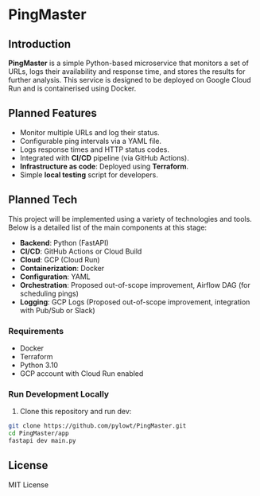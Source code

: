 # PingMaster

## Introduction

**PingMaster** is a simple Python-based microservice that monitors a set of URLs, logs their availability and response time, and stores the results for further analysis. This service is designed to be deployed on Google Cloud Run and is containerised using Docker.

## Planned Features
- Monitor multiple URLs and log their status.
- Configurable ping intervals via a YAML file.
- Logs response times and HTTP status codes.
- Integrated with **CI/CD** pipeline (via GitHub Actions).
- **Infrastructure as code**: Deployed using **Terraform**.
- Simple **local testing** script for developers.

## Planned Tech
This project will be implemented using a variety of technologies and tools. Below is a detailed list of the main components at this stage:
- **Backend**: Python (FastAPI)
- **CI/CD**: GitHub Actions or Cloud Build
- **Cloud**: GCP (Cloud Run)
- **Containerization**: Docker
- **Configuration**: YAML
- **Orchestration**: Proposed out-of-scope improvement, Airflow DAG (for scheduling pings)
- **Logging**: GCP Logs (Proposed out-of-scope improvement, integration with Pub/Sub or Slack)


### Requirements
- Docker
- Terraform
- Python 3.10
- GCP account with Cloud Run enabled

### Run Development Locally

1. Clone this repository and run dev:

```bash
git clone https://github.com/pylowt/PingMaster.git
cd PingMaster/app
fastapi dev main.py
```

## License

MIT License